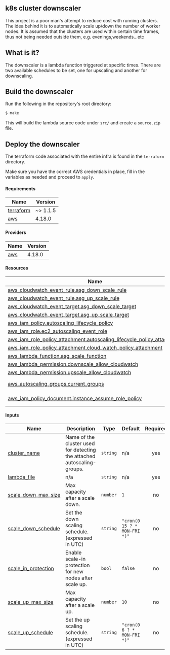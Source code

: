 k8s cluster downscaler
----------------------

This project is a poor man's attempt to reduce cost with running clusters. The idea behind it is to automatically scale up/down the number of worker nodes.
It is assumed that the clusters are used within certain time frames, thus not being needed outside them, e.g. evenings,weekends...etc

## What is it?

The downscaler is a lambda function triggered at specific times. There are two available schedules to be set, one for upscaling and another for downscaling.

## Build the downscaler

Run the following in the repository's root directory:

```sh
$ make
```

This will build the lambda source code under ``src/`` and create a ``source.zip`` file.

## Deploy the downscaler

The terraform code associated with the entire infra is found in the ``terraform`` directory.

Make sure you have the correct AWS credentials in place, fill in the variables as needed and proceed to ``apply``.

#### Requirements

| Name | Version |
|------|---------|
| <a name="requirement_terraform"></a> [terraform](#requirement\_terraform) | ~> 1.1.5 |
| <a name="requirement_aws"></a> [aws](#requirement\_aws) | 4.18.0 |

#### Providers

| Name | Version |
|------|---------|
| <a name="provider_aws"></a> [aws](#provider\_aws) | 4.18.0 |

#### Resources

| Name | Type |
|------|------|
| [aws_cloudwatch_event_rule.asg_down_scale_rule](https://registry.terraform.io/providers/hashicorp/aws/4.18.0/docs/resources/cloudwatch_event_rule) | resource |
| [aws_cloudwatch_event_rule.asg_up_scale_rule](https://registry.terraform.io/providers/hashicorp/aws/4.18.0/docs/resources/cloudwatch_event_rule) | resource |
| [aws_cloudwatch_event_target.asg_down_scale_target](https://registry.terraform.io/providers/hashicorp/aws/4.18.0/docs/resources/cloudwatch_event_target) | resource |
| [aws_cloudwatch_event_target.asg_up_scale_target](https://registry.terraform.io/providers/hashicorp/aws/4.18.0/docs/resources/cloudwatch_event_target) | resource |
| [aws_iam_policy.autoscaling_lifecycle_policy](https://registry.terraform.io/providers/hashicorp/aws/4.18.0/docs/resources/iam_policy) | resource |
| [aws_iam_role.ec2_autoscaling_event_role](https://registry.terraform.io/providers/hashicorp/aws/4.18.0/docs/resources/iam_role) | resource |
| [aws_iam_role_policy_attachment.autoscaling_lifecycle_policy_attachment](https://registry.terraform.io/providers/hashicorp/aws/4.18.0/docs/resources/iam_role_policy_attachment) | resource |
| [aws_iam_role_policy_attachment.cloud_watch_policy_attachment](https://registry.terraform.io/providers/hashicorp/aws/4.18.0/docs/resources/iam_role_policy_attachment) | resource |
| [aws_lambda_function.asg_scale_function](https://registry.terraform.io/providers/hashicorp/aws/4.18.0/docs/resources/lambda_function) | resource |
| [aws_lambda_permission.downscale_allow_cloudwatch](https://registry.terraform.io/providers/hashicorp/aws/4.18.0/docs/resources/lambda_permission) | resource |
| [aws_lambda_permission.upscale_allow_cloudwatch](https://registry.terraform.io/providers/hashicorp/aws/4.18.0/docs/resources/lambda_permission) | resource |
| [aws_autoscaling_groups.current_groups](https://registry.terraform.io/providers/hashicorp/aws/4.18.0/docs/data-sources/autoscaling_groups) | data source |
| [aws_iam_policy_document.instance_assume_role_policy](https://registry.terraform.io/providers/hashicorp/aws/4.18.0/docs/data-sources/iam_policy_document) | data source |

#### Inputs

| Name | Description | Type | Default | Required |
|------|-------------|------|---------|:--------:|
| <a name="input_cluster_name"></a> [cluster\_name](#input\_cluster\_name) | Name of the cluster used for detecting the attached autoscaling-groups. | `string` | n/a | yes |
| <a name="input_lambda_file"></a> [lambda\_file](#input\_lambda\_file) | n/a | `string` | n/a | yes |
| <a name="input_scale_down_max_size"></a> [scale\_down\_max\_size](#input\_scale\_down\_max\_size) | Max capacity after a scale down. | `number` | `1` | no |
| <a name="input_scale_down_schedule"></a> [scale\_down\_schedule](#input\_scale\_down\_schedule) | Set the down scaling schedule. (expressed in UTC) | `string` | `"cron(0 15 ? * MON-FRI *)"` | no |
| <a name="input_scale_in_protection"></a> [scale\_in\_protection](#input\_scale\_in\_protection) | Enable scale-in protection for new nodes after scale up. | `bool` | `false` | no |
| <a name="input_scale_up_max_size"></a> [scale\_up\_max\_size](#input\_scale\_up\_max\_size) | Max capacity after a scale up. | `number` | `10` | no |
| <a name="input_scale_up_schedule"></a> [scale\_up\_schedule](#input\_scale\_up\_schedule) | Set the up scaling schedule. (expressed in UTC) | `string` | `"cron(0 6 ? * MON-FRI *)"` | no |
